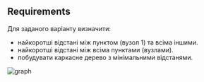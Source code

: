 ## Requirements
Для заданого варіанту визначити:
* найкоротші відстані між пунктом (вузол 1) та всіма іншими. 		
* найкоротші відстані між всіма пунктами (вузлами).	
* побудувати каркасне дерево з мінімальними відстанями.

![graph](http://i.imgur.com/LBHlw5W.png)
